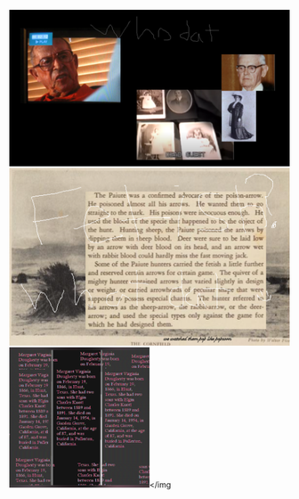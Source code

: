 <img src="whodat.png"></img>
<img src="Popcorn_fetish_in_the_cornfield.png"></img><img src="DOUGHERTY.png" WIDTH="50%"></img
